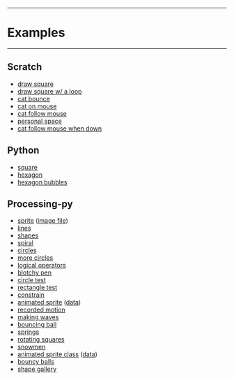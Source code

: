 --------------------------------
# Examples
--------------------------------

## Scratch

- [draw square][]
- [draw square w/ a loop][]
- [cat bounce][]
- [cat on mouse][]
- [cat follow mouse][]
- [personal space][]
- [cat follow mouse when down][]

[draw square]: pcad.py?page=02-basics/DrawSquare.sb2
[draw square w/ a loop]: pcad.py?page=02-basics/DrawSquareWaLoop.sb2
[cat bounce]: pcad.py?page=02-basics/CatBounce.sb2
[cat on mouse]: pcad.py?page=02-basics/CatOnMouse.sb2
[cat follow mouse]: pcad.py?page=02-basics/CatFollowMouse.sb2
[personal space]: pcad.py?page=02-basics/PersonalSpace.sb2
[cat follow mouse when down]: pcad.py?page=02-basics/CatFollowMouseWhenDown.sb2

## Python

- [square][]
- [hexagon][]
- [hexagon bubbles][]

[square]: pcad.py?page=03-python/square.py
[hexagon]: pcad.py?page=03-python/hexagon.py
[hexagon bubbles]: pcad.py?page=03-python/hexagonBubbles.py

## Processing-py

- [sprite][] ([image file](pcad.py?page=05-drawing/sprite.png))
- [lines][]
- [shapes][]
- [spiral][]
- [circles][]
- [more circles][]
- [logical operators][]
- [blotchy pen][]
- [circle test][]
- [rectangle test][]
- [constrain][]
- [animated sprite][] ([data](pcad.py?page=07-animation/animatedSprite/data.zip))
- [recorded motion][]
- [making waves][]
- [bouncing ball][]
- [springs][]
- [rotating squares][]
- [snowmen][]
- [animated sprite class][] ([data](pcad.py?page=08-oop/animatedSpriteClass/data.zip))
- [bouncy balls][]
- [shape gallery][]


[sprite]: pcad.py?page=05-drawing/sprite.py
[lines]: pcad.py?page=05-drawing/lines.py
[shapes]: pcad.py?page=05-drawing/shapes.py
[circles]: pcad.py?page=05-drawing/circles.py
[spiral]: pcad.py?page=05-drawing/spiral.py
[more circles]: pcad.py?page=05-drawing/moreCircles.py
[logical operators]: pcad.py?page=05-drawing/logicalOps.py
[blotchy pen]: pcad.py?page=06-interaction/blotchyPen.py
[circle test]: pcad.py?page=06-interaction/circleTest.py
[rectangle test]: pcad.py?page=06-interaction/rectTest.py
[constrain]: pcad.py?page=06-interaction/constrain.py
[clicky stripes]: pcad.py?page=06-interaction/dragStripes.py
[animated sprite]: pcad.py?page=07-animation/animatedSprite/animatedSprite.py
[recorded motion]: pcad.py?page=07-animation/recordedMotion.py
[making waves]: pcad.py?page=07-animation/waves.py
[bouncing ball]: pcad.py?page=07-animation/bouncy.py
[springs]: pcad.py?page=07-animation/springy.py
[noisy worm]: pcad.py?page=07-animation/worm.py
[snowmen]: pcad.py?page=08-oop/snowmen.py
[rotating squares]: pcad.py?page=08-oop/squares.py 
[animated sprite class]: pcad.py?page=08-oop/animatedSpriteClass/animatedSpriteClass.py
[bouncy balls]: pcad.py?page=08-oop/balls.zip
[shape gallery]: pcad.py?page=08-oop/shapeGallery.zip
[snow goons]: pcad.py?page=08-oop/snowGoons.py

